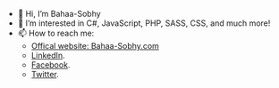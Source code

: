 - 👋 Hi, I’m Bahaa-Sobhy
- 👀 I’m interested in C#, JavaScript, PHP, SASS, CSS, and much more!
- 📫 How to reach me:
  - [Offical website: Bahaa-Sobhy.com](http://Bahaa-Sobhy.com)
  - [LinkedIn](https://www.linkedin.com/in/bahaa-sobhy/?lipi=urn%3Ali%3Apage%3Ad_flagship3_feed%3BDERi%2Bz0aT%2BioXCtnQc%2Bm4Q%3D%3D).
  - [Facebook](https://www.facebook.com/bahaa.sobhy).
  - [Twitter](https://twitter.com/BahaaSobhyAta).


<!---
Bahaa-Sobhy/Bahaa-Sobhy is a ✨ special ✨ repository because its `README.md` (this file) appears on your GitHub profile.
You can click the Preview link to take a look at your changes.
--->
